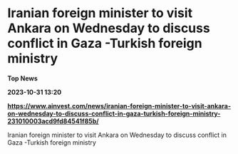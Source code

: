 # Iranian foreign minister to visit Ankara on Wednesday to discuss conflict in Gaza -Turkish foreign ministry
**Top News**

**2023-10-31 13:20**

**https://www.ainvest.com/news/iranian-foreign-minister-to-visit-ankara-on-wednesday-to-discuss-conflict-in-gaza-turkish-foreign-ministry-231010003acd9fd84541f85b/**

Iranian foreign minister to visit Ankara on Wednesday to discuss conflict in Gaza -Turkish foreign ministry
